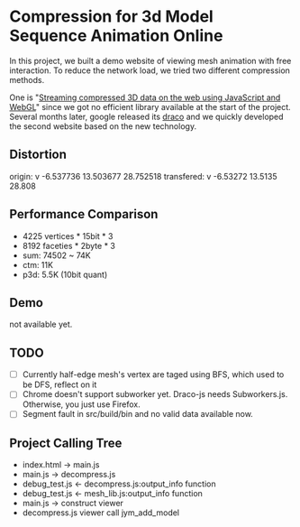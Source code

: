 # Compression for 3d Model Sequence Animation Online
In this project, we built a demo website of viewing mesh animation with free interaction. To reduce the network load, we tried two different compression methods.

One is "[Streaming compressed 3D data on the web using JavaScript and WebGL](https://dl.acm.org/citation.cfm?id=2466539)" since we got no efficient library available at the start of the project. Several months later, google released its [draco](https://github.com/google/draco) and we quickly developed the second website based on the new technology.

## Distortion
origin: v -6.537736 13.503677 28.752518
transfered: v -6.53272 13.5135 28.808

## Performance Comparison
+ 4225 vertices * 15bit * 3
+ 8192 faceties * 2byte * 3
+ sum: 74502 ~ 74K
+ ctm: 11K
+ p3d: 5.5K (10bit quant)

## Demo
not available yet.

## TODO
- [ ] Currently half-edge mesh's vertex are taged using BFS, which used to be DFS, reflect on it
- [ ] Chrome doesn't support subworker yet. Draco-js needs Subworkers.js. Otherwise, you just use Firefox.
- [ ] Segment fault in src/build/bin and no valid data available now.

## Project Calling Tree
+ index.html -> main.js
+ main.js -> decompress.js
+ debug_test.js <- decompress.js:output_info function
+ debug_test.js <- mesh_lib.js:output_info function
+ main.js -> construct viewer
+ decompress.js viewer call jym_add_model
